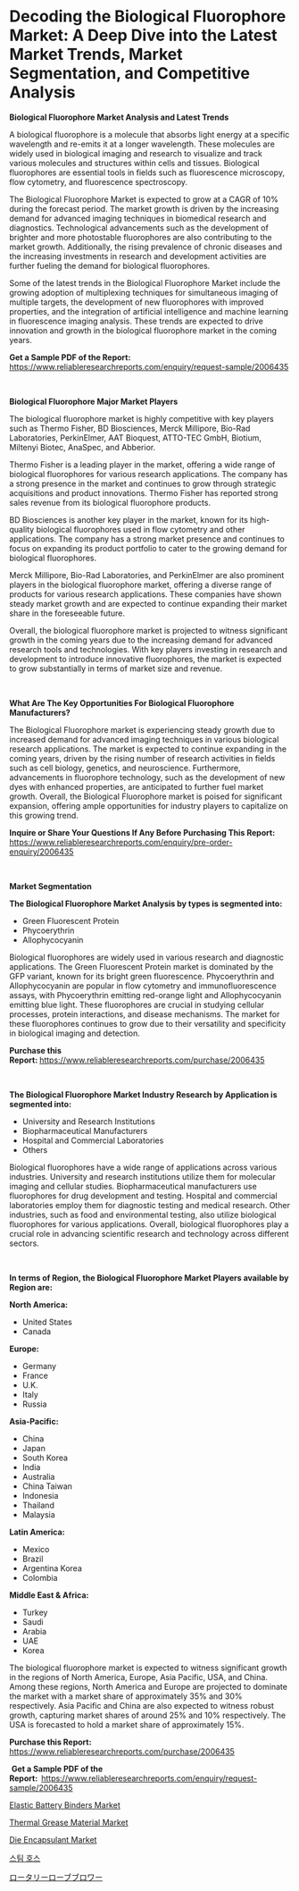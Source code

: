 <p><h1>Decoding the Biological Fluorophore Market: A Deep Dive into the Latest Market Trends, Market Segmentation, and Competitive Analysis</h1></p><p><strong>Biological Fluorophore Market Analysis and Latest Trends</strong></p>
<p><p>A biological fluorophore is a molecule that absorbs light energy at a specific wavelength and re-emits it at a longer wavelength. These molecules are widely used in biological imaging and research to visualize and track various molecules and structures within cells and tissues. Biological fluorophores are essential tools in fields such as fluorescence microscopy, flow cytometry, and fluorescence spectroscopy.</p><p>The Biological Fluorophore Market is expected to grow at a CAGR of 10% during the forecast period. The market growth is driven by the increasing demand for advanced imaging techniques in biomedical research and diagnostics. Technological advancements such as the development of brighter and more photostable fluorophores are also contributing to the market growth. Additionally, the rising prevalence of chronic diseases and the increasing investments in research and development activities are further fueling the demand for biological fluorophores.</p><p>Some of the latest trends in the Biological Fluorophore Market include the growing adoption of multiplexing techniques for simultaneous imaging of multiple targets, the development of new fluorophores with improved properties, and the integration of artificial intelligence and machine learning in fluorescence imaging analysis. These trends are expected to drive innovation and growth in the biological fluorophore market in the coming years.</p></p>
<p><strong>Get a Sample PDF of the Report:&nbsp;</strong> <a href="https://www.reliableresearchreports.com/enquiry/request-sample/2006435">https://www.reliableresearchreports.com/enquiry/request-sample/2006435</a></p>
<p>&nbsp;</p>
<p><strong>Biological Fluorophore Major Market Players</strong></p>
<p><p>The biological fluorophore market is highly competitive with key players such as Thermo Fisher, BD Biosciences, Merck Millipore, Bio-Rad Laboratories, PerkinElmer, AAT Bioquest, ATTO-TEC GmbH, Biotium, Miltenyi Biotec, AnaSpec, and Abberior.</p><p>Thermo Fisher is a leading player in the market, offering a wide range of biological fluorophores for various research applications. The company has a strong presence in the market and continues to grow through strategic acquisitions and product innovations. Thermo Fisher has reported strong sales revenue from its biological fluorophore products.</p><p>BD Biosciences is another key player in the market, known for its high-quality biological fluorophores used in flow cytometry and other applications. The company has a strong market presence and continues to focus on expanding its product portfolio to cater to the growing demand for biological fluorophores.</p><p>Merck Millipore, Bio-Rad Laboratories, and PerkinElmer are also prominent players in the biological fluorophore market, offering a diverse range of products for various research applications. These companies have shown steady market growth and are expected to continue expanding their market share in the foreseeable future.</p><p>Overall, the biological fluorophore market is projected to witness significant growth in the coming years due to the increasing demand for advanced research tools and technologies. With key players investing in research and development to introduce innovative fluorophores, the market is expected to grow substantially in terms of market size and revenue.</p></p>
<p>&nbsp;</p>
<p><strong>What Are The Key Opportunities For Biological Fluorophore Manufacturers?</strong></p>
<p><p>The Biological Fluorophore market is experiencing steady growth due to increased demand for advanced imaging techniques in various biological research applications. The market is expected to continue expanding in the coming years, driven by the rising number of research activities in fields such as cell biology, genetics, and neuroscience. Furthermore, advancements in fluorophore technology, such as the development of new dyes with enhanced properties, are anticipated to further fuel market growth. Overall, the Biological Fluorophore market is poised for significant expansion, offering ample opportunities for industry players to capitalize on this growing trend.</p></p>
<p><strong>Inquire or Share Your Questions If Any Before Purchasing This Report:</strong> <a href="https://www.reliableresearchreports.com/enquiry/pre-order-enquiry/2006435">https://www.reliableresearchreports.com/enquiry/pre-order-enquiry/2006435</a></p>
<p>&nbsp;</p>
<p><strong>Market Segmentation</strong></p>
<p><strong>The Biological Fluorophore Market Analysis by types is segmented into:</strong></p>
<p><ul><li>Green Fluorescent Protein</li><li>Phycoerythrin</li><li>Allophycocyanin</li></ul></p>
<p><p>Biological fluorophores are widely used in various research and diagnostic applications. The Green Fluorescent Protein market is dominated by the GFP variant, known for its bright green fluorescence. Phycoerythrin and Allophycocyanin are popular in flow cytometry and immunofluorescence assays, with Phycoerythrin emitting red-orange light and Allophycocyanin emitting blue light. These fluorophores are crucial in studying cellular processes, protein interactions, and disease mechanisms. The market for these fluorophores continues to grow due to their versatility and specificity in biological imaging and detection.</p></p>
<p><strong>Purchase this Report:&nbsp;</strong><a href="https://www.reliableresearchreports.com/purchase/2006435">https://www.reliableresearchreports.com/purchase/2006435</a></p>
<p>&nbsp;</p>
<p><strong>The Biological Fluorophore Market Industry Research by Application is segmented into:</strong></p>
<p><ul><li>University and Research Institutions</li><li>Biopharmaceutical Manufacturers</li><li>Hospital and Commercial Laboratories</li><li>Others</li></ul></p>
<p><p>Biological fluorophores have a wide range of applications across various industries. University and research institutions utilize them for molecular imaging and cellular studies. Biopharmaceutical manufacturers use fluorophores for drug development and testing. Hospital and commercial laboratories employ them for diagnostic testing and medical research. Other industries, such as food and environmental testing, also utilize biological fluorophores for various applications. Overall, biological fluorophores play a crucial role in advancing scientific research and technology across different sectors.</p></p>
<p>&nbsp;</p>
<p><strong>In terms of Region, the Biological Fluorophore Market Players available by Region are:</strong></p>
<p>
    <p> <strong> North America: </strong>
        <ul>
            <li>United States</li>
            <li>Canada</li>
        </ul>
        </p> 
    <p> <strong> Europe: </strong>
        <ul>
            <li>Germany</li>
            <li>France</li>
            <li>U.K.</li>
            <li>Italy</li>
            <li>Russia</li>
        </ul>
        </p> 
    <p> <strong> Asia-Pacific: </strong>
        <ul>
            <li>China</li>
            <li>Japan</li>
            <li>South Korea</li>
            <li>India</li>
            <li>Australia</li>
            <li>China Taiwan</li>
            <li>Indonesia</li>
            <li>Thailand</li>
            <li>Malaysia</li>
        </ul>
        </p> 
    <p> <strong> Latin America: </strong>
        <ul>
            <li>Mexico</li>
            <li>Brazil</li>
            <li>Argentina Korea</li>
            <li>Colombia</li>
        </ul>
        </p> 
    <p> <strong> Middle East & Africa: </strong>
        <ul>
            <li>Turkey</li>
            <li>Saudi</li>
            <li>Arabia</li>
            <li>UAE</li>
            <li>Korea</li>
        </ul>
    </p>
    </p>
<p><p>The biological fluorophore market is expected to witness significant growth in the regions of North America, Europe, Asia Pacific, USA, and China. Among these regions, North America and Europe are projected to dominate the market with a market share of approximately 35% and 30% respectively. Asia Pacific and China are also expected to witness robust growth, capturing market shares of around 25% and 10% respectively. The USA is forecasted to hold a market share of approximately 15%.</p></p>
<p><strong>Purchase this Report: </strong><a href="https://www.reliableresearchreports.com/purchase/2006435">https://www.reliableresearchreports.com/purchase/2006435</a></p>
<p>&nbsp;<strong>Get a Sample PDF of the Report:&nbsp;&nbsp;</strong><a href="https://www.reliableresearchreports.com/enquiry/request-sample/2006435">https://www.reliableresearchreports.com/enquiry/request-sample/2006435</a></p>
<p><strong></strong></p>
<p><p><a href="https://github.com/brenzgnarento/Market-Research-Report-List-1/blob/main/elastic-battery-binders-market.md">Elastic Battery Binders Market</a></p><p><a href="https://github.com/jerrycopelandthomaswsqd8q/Market-Research-Report-List-1/blob/main/thermal-grease-material-market.md">Thermal Grease Material Market</a></p><p><a href="https://issuu.com/reportprime-2/docs/die-encapsulant-market-size-2030.pptx">Die Encapsulant Market</a></p><p><a href="https://medium.com/@kellyclarkson42/%EC%A6%9D%EA%B8%B0-%ED%98%B8%EC%8A%A4-%EC%8B%9C%EC%9E%A5-%EA%B7%9C%EB%AA%A8-%EB%B0%8F-%EC%8B%9C%EC%9E%A5-%EB%8F%99%ED%96%A5-%EC%99%84%EB%B2%BD%ED%95%9C-%EC%82%B0%EC%97%85-%EA%B0%9C%EC%9A%94-2024%EB%85%84%EB%B6%80%ED%84%B0-2031%EB%85%84%EA%B9%8C%EC%A7%80-edaf7e76de7d">스팀 호스</a></p><p><a href="https://medium.com/@elmoray21/%E5%9B%9E%E8%BB%A2%E3%83%AD%E3%83%BC%E3%83%96%E3%83%96%E3%83%AD%E3%83%AF%E3%83%BC%E5%B8%82%E5%A0%B4%E5%88%86%E6%9E%90-%E3%81%9D%E3%81%AEcagr-%E5%B8%82%E5%A0%B4%E3%82%BB%E3%82%B0%E3%83%A1%E3%83%B3%E3%83%86%E3%83%BC%E3%82%B7%E3%83%A7%E3%83%B3-%E3%81%8A%E3%82%88%E3%81%B3%E3%82%B0%E3%83%AD%E3%83%BC%E3%83%90%E3%83%AB%E7%94%A3%E6%A5%AD%E6%A6%82%E8%A6%81-13c4d7006269">ロータリーローブブロワー</a></p></p>
